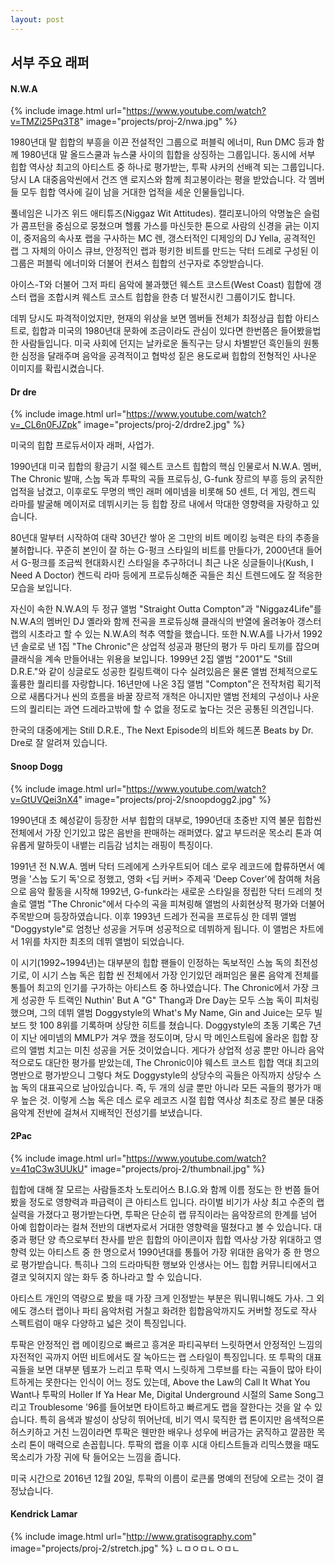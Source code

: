 ```yaml
---
layout: post
---
```


## 서부 주요 래퍼

#### N.W.A

{% include image.html url="https://www.youtube.com/watch?v=TMZi25Pq3T8" image="projects/proj-2/nwa.jpg" %}

1980년대 말 힙합의 부흥을 이끈 전설적인 그룹으로 퍼블릭 에너미, Run DMC 등과 함께 1980년대 말 올드스쿨과 뉴스쿨 사이의 힙합을 상징하는 그룹입니다. 동시에 서부 힙합 역사상 최고의 아티스트 중 하나로 평가받는, 투팍 샤커의 선배격 되는 그룹입니다. 당시 LA 대중음악씬에서 건즈 앤 로지스와 함께 최고봉이라는 평을 받았습니다. 각 멤버들 모두 힙합 역사에 길이 남을 거대한 업적을 세운 인물들입니다.

풀네임은 니가즈 위드 애티튜즈(Niggaz Wit Attitudes). 캘리포니아의 악명높은 슬럼가 콤프턴을 중심으로 뭉쳤으며 헬륨 가스를 마신듯한 톤으로 사람의 신경을 긁는 이지 이, 중저음의 속사포 랩을 구사하는 MC 렌, 갱스터적인 디제잉의 DJ Yella, 공격적인 랩 그 자체의 아이스 큐브, 안정적인 랩과 펑키한 비트를 만드는 닥터 드레로 구성된 이 그룹은 퍼블릭 에너미와 더불어 컨셔스 힙합의 선구자로 추앙받습니다.

아이스-T와 더불어 그저 파티 음악에 불과했던 웨스트 코스트(West Coast) 힙합에 갱스터 랩을 조합시켜 웨스트 코스트 힙합을 한층 더 발전시킨 그룹이기도 합니다.

데뷔 당시도 파격적이었지만, 현재의 위상을 보면 멤버들 전체가 최정상급 힙합 아티스트로, 힙합과 미국의 1980년대 문화에 조금이라도 관심이 있다면 한번쯤은 들어봤을법한 사람들입니다. 미국 사회에 던지는 날카로운 돌직구는 당시 차별받던 흑인들의 원통한 심정을 달래주며 음악을 공격적이고 협박성 짙은 용도로써 힙합의 전형적인 사나운 이미지를 확립시켰습니다.

#### Dr dre

{% include image.html url="https://www.youtube.com/watch?v=_CL6n0FJZpk" image="projects/proj-2/drdre2.jpg" %}

미국의 힙합 프로듀서이자 래퍼, 사업가.

1990년대 미국 힙합의 황금기 시절 웨스트 코스트 힙합의 핵심 인물로서 N.W.A. 멤버, The Chronic 발매, 스눕 독과 투팍의 곡들 프로듀싱, G-funk 장르의 부흥 등의 굵직한 업적을 남겼고, 이후로도 무명의 백인 래퍼 에미넴을 비롯해 50 센트, 더 게임, 켄드릭 라마를 발굴해 메이저로 데뷔시키는 등 힙합 장르 내에서 막대한 영향력을 자랑하고 있습니다.

80년대 말부터 시작하여 대략 30년간 쌓아 온 그만의 비트 메이킹 능력은 타의 추종을 불허합니다. 꾸준히 본인이 잘 하는 G-펑크 스타일의 비트를 만들다가, 2000년대 들어서 G-펑크를 조금씩 현대화시킨 스타일을 추구하더니 최근 나온 싱글들이나(Kush, I Need A Doctor) 켄드릭 라마 등에게 프로듀싱해준 곡들은 최신 트렌드에도 잘 적응한 모습을 보입니다.

자신이 속한 N.W.A의 두 정규 앨범 "Straight Outta Compton"과 "Niggaz4Life"를 N.W.A의 멤버인 DJ 옐라와 함께 전곡을 프로듀싱해 클래식의 반열에 올려놓아 갱스터 랩의 시초라고 할 수 있는 N.W.A의 척추 역할을 했습니다. 또한 N.W.A를 나가서 1992년 솔로로 낸 1집 "The Chronic"은 상업적 성공과 평단의 평가 두 마리 토끼를 잡으며 클래식을 계속 만들어내는 위용을 보입니다. 1999년 2집 앨범 "2001"도 "Still D.R.E."와 같이 싱글로도 성공한 킬링트랙이 다수 실려있음은 물론 앨범 전체적으로도 훌륭한 퀄리티를 자랑합니다. 16년만에 나온 3집 앨범 "Compton"은 전작처럼 획기적으로 새롭다거나 씬의 흐름을 바꿀 장르적 개척은 아니지만 앨범 전체의 구성이나 사운드의 퀄리티는 과연 드레라고밖에 할 수 없을 정도로 높다는 것은 공통된 의견입니다.

한국의 대중에게는 Still D.R.E., The Next Episode의 비트와 헤드폰 Beats by Dr. Dre로 잘 알려져 있습니다.

#### Snoop Dogg

{% include image.html url="https://www.youtube.com/watch?v=GtUVQei3nX4" image="projects/proj-2/snoopdogg2.jpg" %}

1990년대 초 혜성같이 등장한 서부 힙합의 대부로, 1990년대 초중반 지역 불문 힙합씬 전체에서 가장 인기있고 많은 음반을 판매하는 래퍼였다. 얇고 부드러운 목소리 톤과 여유롭게 말하듯이 내뱉는 리듬감 넘치는 래핑이 특징이다.

1991년 전 N.W.A. 멤버 닥터 드레에게 스카우트되어 데스 로우 레코드에 합류하면서 예명을 '스눕 도기 독'으로 정했고, 영화 <딥 커버> 주제곡 'Deep Cover'에 참여해 처음으로 음악 활동을 시작해 1992년, G-funk라는 새로운 스타일을 정립한 닥터 드레의 첫 솔로 앨범 "The Chronic"에서 다수의 곡을 피쳐링해 앨범의 사회현상적 평가와 더불어 주목받으며 등장하였습니다. 이후 1993년 드레가 전곡을 프로듀싱 한 데뷔 앨범 "Doggystyle"로 엄청난 성공을 거두며 성공적으로 데뷔하게 됩니다. 이 앨범은 차트에서 1위를 차지한 최초의 데뷔 앨범이 되었습니다.

이 시기(1992~1994년)는 대부분의 힙합 팬들이 인정하는 독보적인 스눕 독의 최전성기로, 이 시기 스눕 독은 힙합 씬 전체에서 가장 인기있던 래퍼임은 물론 음악계 전체를 통틀어 최고의 인기를 구가하는 아티스트 중 하나였습니다. The Chronic에서 가장 크게 성공한 두 트랙인 Nuthin' But A "G" Thang과 Dre Day는 모두 스눕 독이 피처링했으며, 그의 데뷔 앨범 Doggystyle의 What's My Name, Gin and Juice는 모두 빌보드 핫 100 8위를 기록하며 상당한 히트를 쳤습니다. Doggystyle의 초동 기록은 7년이 지난 에미넴의 MMLP가 겨우 깼을 정도이며, 당시 막 메인스트림에 올라온 힙합 장르의 앨범 치고는 미친 성공을 거둔 것이었습니다. 게다가 상업적 성공 뿐만 아니라 음악적으로도 대단한 평가를 받았는데, The Chronic이야 웨스트 코스트 힙합 역대 최고의 명반으로 평가받으니 그렇다 쳐도 Doggystyle의 상당수의 곡들은 아직까지 상당수 스눕 독의 대표곡으로 남아있습니다. 즉, 두 개의 싱글 뿐만 아니라 모든 곡들의 평가가 매우 높은 것. 이렇게 스눕 독은 데스 로우 레코즈 시절 힙합 역사상 최초로 장르 불문 대중음악계 전반에 걸쳐서 지배적인 전성기를 보냈습니다.

#### 2Pac

{% include image.html url="https://www.youtube.com/watch?v=41qC3w3UUkU" image="projects/proj-2/thumbnail.jpg" %}

힙합에 대해 잘 모르는 사람들조차 노토리어스 B.I.G.와 함께 이름 정도는 한 번쯤 들어 봤을 정도로 영향력과 파급력이 큰 아티스트 입니다. 라이벌 비기가 사상 최고 수준의 랩 실력을 가졌다고 평가받는다면, 투팍은 단순히 랩 뮤직이라는 음악장르의 한계를 넘어 아예 힙합이라는 컬쳐 전반의 대변자로서 거대한 영향력을 떨쳤다고 볼 수 있습니다. 대중과 평단 양 측으로부터 찬사를 받은 힙합의 아이콘이자 힙합 역사상 가장 위대하고 영향력 있는 아티스트 중 한 명으로서 1990년대를 통틀어 가장 위대한 음악가 중 한 명으로 평가받습니다. 특히나 그의 드라마틱한 행보와 인생사는 어느 힙합 커뮤니티에서고 결코 잊혀지지 않는 화두 중 하나라고 할 수 있습니다.

아티스트 개인의 역량으로 봤을 때 가장 크게 인정받는 부분은 뭐니뭐니해도 가사. 그 외에도 갱스터 랩이나 파티 음악처럼 거칠고 화려한 힙합음악까지도 커버할 정도로 작사 스펙트럼이 매우 다양하고 넓은 것이 특징입니다.

투팍은 안정적인 랩 메이킹으로 빠르고 흥겨운 파티곡부터 느릿하면서 안정적인 느낌의 자전적인 곡까지 어떤 비트에서도 잘 녹아드는 랩 스타일이 특징입니다. 또 투팍의 대표곡들을 보면 대부분 템포가 느리고 투팍 역시 느릿하게 그루브를 타는 곡들이 많아 타이트하게는 못한다는 인식이 어느 정도 있는데, Above the Law의 Call It What You Want나 투팍의 Holler If Ya Hear Me, Digital Underground 시절의 Same Song그리고 Troublesome '96를 들어보면 타이트하고 빠르게도 랩을 잘한다는 것을 알 수 있습니다. 특히 음색과 발성이 상당히 뛰어난데, 비기 역시 묵직한 랩 톤이지만 음색적으론 허스키하고 거친 느낌이라면 투팍은 웬만한 배우나 성우에 버금가는 굵직하고 깔끔한 목소리 톤이 매력으로 손꼽힙니다. 투팍의 랩을 이후 시대 아티스트들과 리믹스했을 때도 목소리가 가장 귀에 탁 들어오는 느낌을 줍니다.

미국 시간으로 2016년 12월 20일, 투팍의 이름이 로큰롤 명예의 전당에 오르는 것이 결정났습니다.

#### Kendrick Lamar

{% include image.html url="http://www.gratisography.com" image="projects/proj-2/stretch.jpg" %}
ㄴㅁㅇㅁㄴㅇㅁㄴ